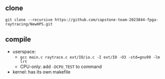 ## clone
`git clone --recursive https://github.com/capstone-team-2023844-fpga-raytracing/NewHPS.git`
## compile
- userspace: 
  - `gcc main.c raytrace.c ext/IO/io.c -I ext/IO -O3 -std=gnu99 -lm lrt`
  - CPU-only: add `-DCPU_TEST` to command
- kernel: has its own makefile
